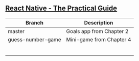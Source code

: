 ## [React Native - The Practical Guide](https://learning.oreilly.com/videos/react-native/9781789139747/)

| Branch            | Description              |
| ----------------- | ------------------------ |
| master            | Goals app from Chapter 2 |
| guess-number-game | Mini-game from Chapter 4 |
|                   |                          |
|                   |                          |
|                   |                          |
|                   |                          |
|                   |                          |
|                   |                          |
